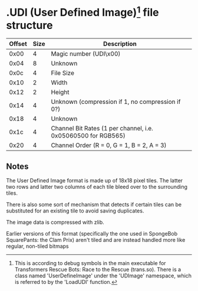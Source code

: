 # .UDI (User Defined Image)[^1] file structure

| Offset | Size | Description |
| ------ | ---- | ----------- |
| 0x00 | 4 | Magic number (UDI\x00) |
| 0x04 | 8 | Unknown |
| 0x0c | 4 | File Size |
| 0x10 | 2 | Width |
| 0x12 | 2 | Height |
| 0x14 | 4 | Unknown (compression if 1, no compression if 0?) |
| 0x18 | 4 | Unknown |
| 0x1c | 4 | Channel Bit Rates (1 per channel, i.e. 0x05060500 for RGB565) |
| 0x20 | 4 | Channel Order (R = 0, G = 1, B = 2, A = 3) |

## Notes

The User Defined Image format is made up of 18x18 pixel tiles. The latter two rows and latter two columns of each tile bleed over to the surrounding tiles.

There is also some sort of mechanism that detects if certain tiles can be substituted for an existing tile to avoid saving duplicates.

The image data is compressed with zlib.

[^1]: This is according to debug symbols in the main executable for Transformers Rescue Bots: Race to the Rescue (trans.so). There is a class named 'UserDefineImage' under the 'UDImage' namespace, which is referred to by the 'LoadUDI' function.

Earlier versions of this format (specifically the one used in SpongeBob SquarePants: the Clam Prix) aren't tiled and are instead handled more like regular, non-tiled bitmaps
